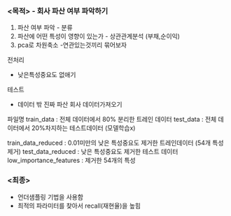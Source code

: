 ### <목적> - 회사 파산 여부 파악하기

1. 파산 여부 파악 - 분류
2. 파산에 어떤 특성이 영향이 있는가 - 상관관계분석 (부채,순이익)
3. pca로 차원축소 -연관있는것끼리 묶어보자 

전처리
- 낮은특성중요도 없애기

테스트
- 데이터 밖 진짜 파산 회사 데이터가져오기


파일명
train_data : 전체 데이터에서 80% 분리한 트레인 데이터
test_data : 전체 데이터에서 20%차지하는 테스트데이터 (모델학습x)

train_data_reduced : 0.01미만의 낮은 특성중요도 제거한 트레인데이터 (54개 특성제거)
test_data_reduced : 낮은 특성중요도 제거한 테스트 데이터
low_importance_features : 제거한 54개의 특성

### <최종>
- 언더샘플링 기법을 사용함
- 최적의 파라미터를 찾아서 recall(재현율)을 높힘
